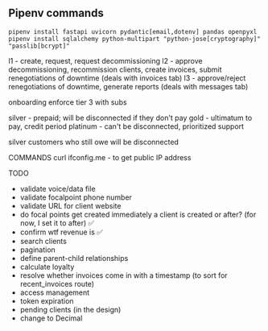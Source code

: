 ## Pipenv commands
`pipenv install fastapi uvicorn pydantic[email,dotenv] pandas openpyxl`
`pipenv install sqlalchemy python-multipart "python-jose[cryptography]" "passlib[bcrypt]"`

l1 - create, request, request decommissioning 
l2 - approve decommissioning, recommission clients, create invoices, submit renegotiations of downtime (deals with invoices tab)
l3 - approve/reject renegotiations of downtime, generate reports (deals with messages tab)

onboarding 
enforce tier 3 with subs


silver - prepaid; will be disconnected if they don't pay
gold - ultimatum to pay, credit period
platinum - can't be disconnected, prioritized support

silver customers who still owe will be disconnected

COMMANDS
curl ifconfig.me - to get public IP address


TODO
- validate voice/data file
- validate focalpoint phone number
- validate URL for client website
- do focal points get created immediately a client is created or after? (for now, I set it to after) ✅
- confirm wtf revenue is ✅
- search clients
- pagination
- define parent-child relationships 
- calculate loyalty
- resolve whether invoices come in with a timestamp (to sort for recent_invoices route)
- access management
- token expiration
- pending clients (in the design)
- change to Decimal
